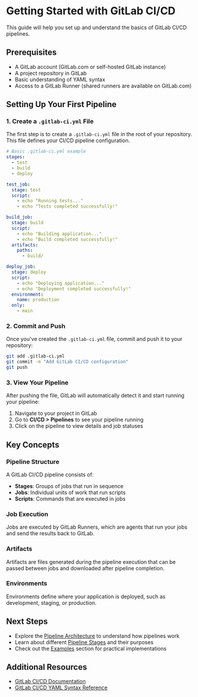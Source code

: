 # Getting Started with GitLab CI/CD

This guide will help you set up and understand the basics of GitLab CI/CD pipelines.

## Prerequisites

- A GitLab account (GitLab.com or self-hosted GitLab instance)
- A project repository in GitLab
- Basic understanding of YAML syntax
- Access to a GitLab Runner (shared runners are available on GitLab.com)

## Setting Up Your First Pipeline

### 1. Create a `.gitlab-ci.yml` File

The first step is to create a `.gitlab-ci.yml` file in the root of your repository. This file defines your CI/CD pipeline configuration.

```yaml
# Basic .gitlab-ci.yml example
stages:
  - test
  - build
  - deploy

test_job:
  stage: test
  script:
    - echo "Running tests..."
    - echo "Tests completed successfully!"

build_job:
  stage: build
  script:
    - echo "Building application..."
    - echo "Build completed successfully!"
  artifacts:
    paths:
      - build/

deploy_job:
  stage: deploy
  script:
    - echo "Deploying application..."
    - echo "Deployment completed successfully!"
  environment:
    name: production
  only:
    - main
```

### 2. Commit and Push

Once you've created the `.gitlab-ci.yml` file, commit and push it to your repository:

```bash
git add .gitlab-ci.yml
git commit -m "Add GitLab CI/CD configuration"
git push
```

### 3. View Your Pipeline

After pushing the file, GitLab will automatically detect it and start running your pipeline:

1. Navigate to your project in GitLab
2. Go to **CI/CD > Pipelines** to see your pipeline running
3. Click on the pipeline to view details and job statuses

## Key Concepts

### Pipeline Structure

A GitLab CI/CD pipeline consists of:

- **Stages**: Groups of jobs that run in sequence
- **Jobs**: Individual units of work that run scripts
- **Scripts**: Commands that are executed in jobs

### Job Execution

Jobs are executed by GitLab Runners, which are agents that run your jobs and send the results back to GitLab.

### Artifacts

Artifacts are files generated during the pipeline execution that can be passed between jobs and downloaded after pipeline completion.

### Environments

Environments define where your application is deployed, such as development, staging, or production.

## Next Steps

- Explore the [Pipeline Architecture](architecture/overview.md) to understand how pipelines work
- Learn about different [Pipeline Stages](architecture/stages.md) and their purposes
- Check out the [Examples](../examples/) section for practical implementations

## Additional Resources

- [GitLab CI/CD Documentation](https://docs.gitlab.com/ee/ci/)
- [GitLab CI/CD YAML Syntax Reference](https://docs.gitlab.com/ee/ci/yaml/)